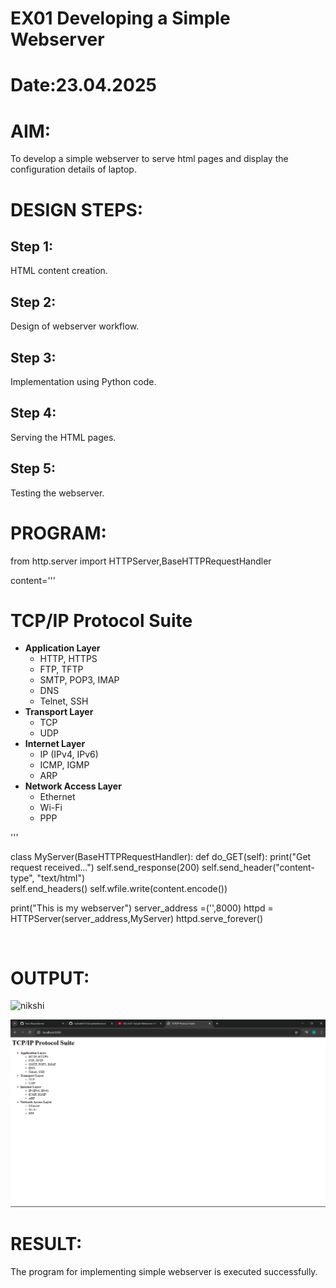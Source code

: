 # EX01 Developing a Simple Webserver

# Date:23.04.2025
# AIM:
To develop a simple webserver to serve html pages and display the configuration details of laptop.

# DESIGN STEPS:
## Step 1:
HTML content creation.

## Step 2:
Design of webserver workflow.

## Step 3:
Implementation using Python code.

## Step 4:
Serving the HTML pages.

## Step 5:
Testing the webserver.

# PROGRAM:
from http.server import HTTPServer,BaseHTTPRequestHandler

content='''
<html>
<head>
    <title>TCP/IP Protocol Suite</title>
</head>
<body>
    <h1>TCP/IP Protocol Suite</h1>
    <ul>
        <li><strong>Application Layer</strong>
            <ul>
                <li>HTTP, HTTPS</li>
                <li>FTP, TFTP</li>
                <li>SMTP, POP3, IMAP</li>
                <li>DNS</li>
                <li>Telnet, SSH</li>
            </ul>
        </li>
        <li><strong>Transport Layer</strong>
            <ul>
                <li>TCP</li>
                <li>UDP</li>
            </ul>
        </li>
        <li><strong>Internet Layer</strong>
            <ul>
                <li>IP (IPv4, IPv6)</li>
                <li>ICMP, IGMP</li>
                <li>ARP</li>
            </ul>
        </li>
        <li><strong>Network Access Layer</strong>
            <ul>
                <li>Ethernet</li>
                <li>Wi-Fi</li>
                <li>PPP</li>
            </ul>
        </li>
    </ul>
</body>
</html>

'''

class MyServer(BaseHTTPRequestHandler):
    def do_GET(self):
        print("Get request received...")
        self.send_response(200) 
        self.send_header("content-type", "text/html")       
        self.end_headers()
        self.wfile.write(content.encode())

print("This is my webserver") 
server_address =('',8000)
httpd = HTTPServer(server_address,MyServer)
httpd.serve_forever()

```


```
# OUTPUT:
![nikshi](https://github.com/user-attachments/assets/0725f7ff-a0d6-45e2-a416-cbfa2064fc20)


![alt text](<nash 2.png>)


# RESULT:
The program for implementing simple webserver is executed successfully.
